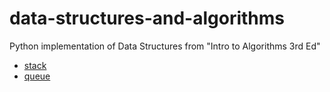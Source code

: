 # data-structures-and-algorithms

Python implementation of Data Structures from "Intro to Algorithms 3rd Ed"

* [stack](https://github.com/kiraheta/data-structures-and-algorithms/tree/master/stack)
* [queue](https://github.com/kiraheta/data-structures-and-algorithms/tree/master/queue)
